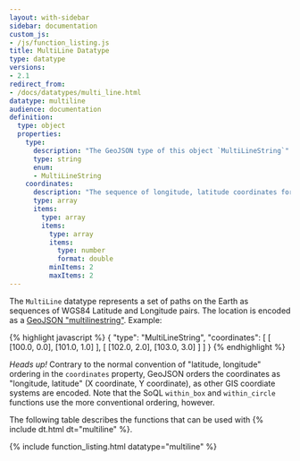 ```yaml
---
layout: with-sidebar
sidebar: documentation
custom_js:
- /js/function_listing.js 
title: MultiLine Datatype
type: datatype
versions:
- 2.1
redirect_from:
- /docs/datatypes/multi_line.html
datatype: multiline
audience: documentation
definition:
  type: object
  properties: 
    type: 
      description: "The GeoJSON type of this object `MultiLineString`"
      type: string
      enum: 
      - MultiLineString
    coordinates: 
      description: "The sequence of longitude, latitude coordinates for this MultiLineString in WGS84"
      type: array
      items: 
        type: array
        items: 
          type: array
          items: 
            type: number
            format: double
          minItems: 2
          maxItems: 2
---
```


The `MultiLine` datatype represents a set of paths on the Earth as sequences of WGS84 Latitude and Longitude pairs. The location is encoded as a [GeoJSON "multilinestring"](http://geojson.org/geojson-spec.html#multilinestring). Example:

{% highlight javascript %}
{ 
  "type": "MultiLineString",
  "coordinates": [
    [ [100.0, 0.0], [101.0, 1.0] ],
    [ [102.0, 2.0], [103.0, 3.0] ]
  ]
}
{% endhighlight %}

<div class="alert alert-info">
  <em>Heads up!</em> Contrary to the normal convention of "latitude, longitude" ordering in the <code>coordinates</code> property, GeoJSON orders the coordinates as "longitude, latitude" (X coordinate, Y coordinate), as other GIS coordiate systems are encoded. Note that the SoQL <code>within_box</code> and <code>within_circle</code> functions use the more conventional ordering, however.
</div>

The following table describes the functions that can be used with {% include dt.html dt="multiline" %}. 

{% include function_listing.html datatype="multiline" %}
